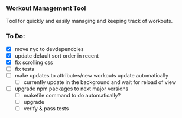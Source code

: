 ### Workout Management Tool
Tool for quickly and easily managing and keeping track of workouts.

### To Do:
- [x] move nyc to devdependcies
- [x] update default sort order in recent
- [x] fix scrolling css
- [ ] fix tests
- [ ] make updates to attributes/new workouts update automatically
	- [ ] currently update in the background and wait for reload of view
- [ ] upgrade npm packages to next major versions
	- [ ] makefile command to do automatically?
	- [ ] upgrade
	- [ ] verify & pass tests